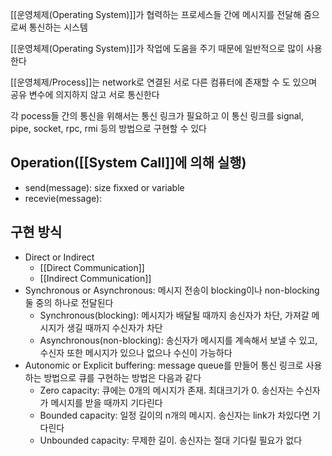 
[[운영체제(Operating System)]]가 협력하는 프로세스들 간에 메시지를 전달해 줌으로써 통신하는 시스템

[[운영체제(Operating System)]]가 작업에 도움을 주기 때문에 일반적으로 많이 사용한다

[[운영체제/Process]]는 network로 연결된 서로 다른 컴퓨터에 존재할 수 도 있으며 공유 변수에 의지하지 않고 서로 통신한다

각 pocess들 간의 통신을 위해서는 통신 링크가 필요하고 이 통신 링크를 signal, pipe, socket, rpc, rmi 등의 방법으로 구현할 수 있다

## Operation([[System Call]]에 의해 실행)
+ send(message): size fixxed or variable
+ recevie(message): 


## 구현 방식
+ Direct or Indirect
	+ [[Direct Communication]] 
	+ [[Indirect Communication]]
+ Synchronous or Asynchronous: 메시지 전송이 blocking이나 non-blocking 둘 중의 하나로 전달된다
	+ Synchronous(blocking): 메시지가 배달될 때까지 송신자가 차단, 가져갈 메시지가 생길 때까지 수신자가 차단
	+ Asynchronous(non-blocking): 송신자가 메시지를 계속해서 보낼 수 있고, 수신자 또한 메시지가 있으나 없으나 수신이 가능하다
+ Autonomic or Explicit buffering: message queue를 만들어 통신 링크로 사용하는 방법으로 큐를 구현하는 방법은 다음과 같다
	+ Zero capacity: 큐에는 0개의 메시지가 존재. 최대크기가 0. 송신자는 수신자가 메시지를 받을 때까지 기다린다
	+ Bounded capacity: 일정 길이의 n개의 메시지. 송신자는 link가 차있다면 기다린다
	+ Unbounded capacity: 무제한 길이. 송신자는 절대 기다릴 필요가 없다
